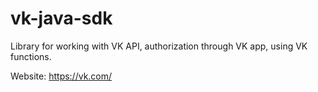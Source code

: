 vk-java-sdk
==========

Library for working with VK API, authorization through VK app, using VK functions.

Website: https://vk.com/
